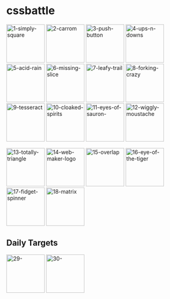 # cssbattle

[<img src="https://cssbattle.dev/targets/1.png" alt="1-simply-square" width="100" />](./1-pilot-battle/1-simply-square.md)
[<img src="https://cssbattle.dev/targets/2.png" alt="2-carrom" width="100" />](./1-pilot-battle/2-carrom.md)
[<img src="https://cssbattle.dev/targets/3.png" alt="3-push-button" width="100" />](./1-pilot-battle/3-push-button.md)
[<img src="https://cssbattle.dev/targets/4.png" alt="4-ups-n-downs" width="100" />](./1-pilot-battle/4-ups-n-downs.md)
[<img src="https://cssbattle.dev/targets/5.png" alt="5-acid-rain" width="100" />](./1-pilot-battle/5-acid-rain.md)
[<img src="https://cssbattle.dev/targets/6.png" alt="6-missing-slice" width="100" />](./1-pilot-battle/6-missing-slice.md)
[<img src="https://cssbattle.dev/targets/7.png" alt="7-leafy-trail" width="100" />](./1-pilot-battle/7-leafy-trail.md)
[<img src="https://cssbattle.dev/targets/8.png" alt="8-forking-crazy" width="100" />](./1-pilot-battle/8-forking-crazy.md)
[<img src="https://cssbattle.dev/targets/9.png" alt="9-tesseract" width="100" />](./1-pilot-battle/9-tesseract.md)
[<img src="https://cssbattle.dev/targets/10.png" alt="10-cloaked-spirits" width="100" />](./1-pilot-battle/10-cloaked-spirits.md)
[<img src="https://cssbattle.dev/targets/11.png" width="100" alt="11-eyes-of-sauron-" />](./1-pilot-battle/11-eyes-of-sauron.md)
[<img src="https://cssbattle.dev/targets/12.png" width="100" alt="12-wiggly-moustache" />](./1-pilot-battle/12-wiggly-moustache.md)

[<img src="https://cssbattle.dev/targets/13.png" width="100" alt="13-totally-triangle" />](./2-visibility/13-totally-triangle.md)
[<img src="https://cssbattle.dev/targets/14.png" width="100" alt="14-web-maker-logo" />](./2-visibility/14-web-maker-logo.md)
[<img src="https://cssbattle.dev/targets/15.png" width="100" alt="15-overlap" />](./2-visibility/15-overlap.md)
[<img src="https://cssbattle.dev/targets/16.png" width="100" alt="16-eye-of-the-tiger" />](./2-visibility/16-eye-of-the-tiger.md)
[<img src="https://cssbattle.dev/targets/17.png" width="100" alt="17-fidget-spinner" />](./2-visibility/17-fidget-spinner.md)
[<img src="https://cssbattle.dev/targets/18.png" width="100" alt="18-matrix" />](./2-visibility/18-matrix.md)

<!-- [
    <img src="https://cssbattle.dev/targets/19.png" width="100" alt="19-" />](https://cssbattle.dev/play/19)
[<img src="https://cssbattle.dev/targets/20.png" width="100" alt="20-" />](https://cssbattle.dev/play/20)

[<img src="https://cssbattle.dev/targets/21.png" width="100" alt="21-" />](https://cssbattle.dev/play/21)
[<img src="https://cssbattle.dev/targets/22.png" width="100" alt="22-" />](https://cssbattle.dev/play/22)
[<img src="https://cssbattle.dev/targets/23.png" width="100" alt="23-" />](https://cssbattle.dev/play/23)
[<img src="https://cssbattle.dev/targets/24.png" width="100" alt="24-" />](https://cssbattle.dev/play/24)
[<img src="https://cssbattle.dev/targets/25.png" width="100" alt="25-" />](https://cssbattle.dev/play/25)
[<img src="https://cssbattle.dev/targets/26.png" width="100" alt="26-" />](https://cssbattle.dev/play/26)
[<img src="https://cssbattle.dev/targets/27.png" width="100" alt="27-" />](https://cssbattle.dev/play/27)
[<img src="https://cssbattle.dev/targets/28.png" width="100" alt="28-" />](https://cssbattle.dev/play/28)

[<img src="https://cssbattle.dev/targets/29.png" width="100" alt="29-" />](https://cssbattle.dev/play/29)
[<img src="https://cssbattle.dev/targets/30.png" width="100" alt="30-" />](https://cssbattle.dev/play/30)
-->

<!--
[<img src="https://cssbattle.dev/targets/21.png" width="100" alt="21-" />](https://cssbattle.dev/play/21)
[<img src="https://cssbattle.dev/targets/22.png" width="100" alt="22-" />](https://cssbattle.dev/play/22)
[<img src="https://cssbattle.dev/targets/23.png" width="100" alt="23-" />](https://cssbattle.dev/play/23)
[<img src="https://cssbattle.dev/targets/24.png" width="100" alt="24-" />](https://cssbattle.dev/play/24)
[<img src="https://cssbattle.dev/targets/25.png" width="100" alt="25-" />](https://cssbattle.dev/play/25)
[<img src="https://cssbattle.dev/targets/26.png" width="100" alt="26-" />](https://cssbattle.dev/play/26)
[<img src="https://cssbattle.dev/targets/27.png" width="100" alt="27-" />](https://cssbattle.dev/play/27)
[<img src="https://cssbattle.dev/targets/28.png" width="100" alt="28-" />](https://cssbattle.dev/play/28)
[<img src="https://cssbattle.dev/targets/29.png" width="100" alt="29-" />](https://cssbattle.dev/play/29)
[<img src="https://cssbattle.dev/targets/30.png" width="100" alt="30-" />](https://cssbattle.dev/play/30)
-->

## Daily Targets

[<img src="https://firebasestorage.googleapis.com/v0/b/cssbattleapp.appspot.com/o/user%2Fummd3POvEDfFyeFvVdOMG3OOrwE2%2Ftargets%2Ftarget_Z90D6KR@2x.png?alt=media" width="100" alt="29-" />](./daily-targets/2-24-2024.md)
[<img src="https://firebasestorage.googleapis.com/v0/b/cssbattleapp.appspot.com/o/user%2Fummd3POvEDfFyeFvVdOMG3OOrwE2%2Ftargets%2Ftarget_pYkKXWC@2x.png?alt=media" width="100" alt="30-" />](./daily-targets/2-25-2024.md)
